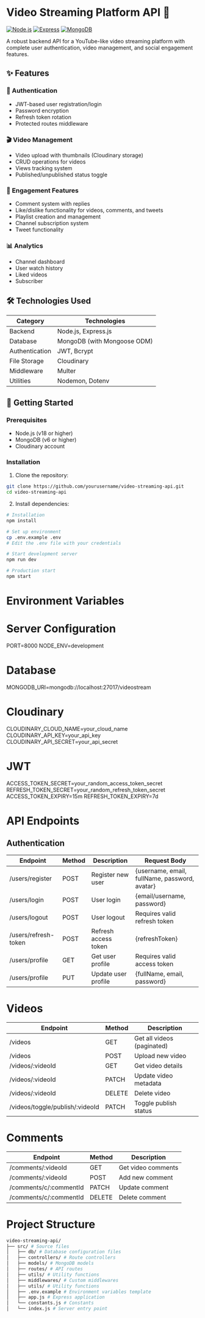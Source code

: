 # Video Streaming Platform API 🎥

[![Node.js](https://img.shields.io/badge/Node.js-18%2B-green)](https://nodejs.org/)
[![Express](https://img.shields.io/badge/Express-4.x-blue)](https://expressjs.com/)
[![MongoDB](https://img.shields.io/badge/MongoDB-6%2B-brightgreen)](https://www.mongodb.com/)

A robust backend API for a YouTube-like video streaming platform with complete user authentication, video management, and social engagement features.

## ✨ Features

### 🔐 Authentication

- JWT-based user registration/login
- Password encryption
- Refresh token rotation
- Protected routes middleware

### 🎬 Video Management

- Video upload with thumbnails (Cloudinary storage)
- CRUD operations for videos
- Views tracking system
- Published/unpublished status toggle

### 💬 Engagement Features

- Comment system with replies
- Like/dislike functionality for videos, comments, and tweets
- Playlist creation and management
- Channel subscription system
- Tweet functionality

### 📊 Analytics

- Channel dashboard
- User watch history
- Liked videos
- Subscriber

## 🛠 Technologies Used

| Category       | Technologies                |
| -------------- | --------------------------- |
| Backend        | Node.js, Express.js         |
| Database       | MongoDB (with Mongoose ODM) |
| Authentication | JWT, Bcrypt                 |
| File Storage   | Cloudinary                  |
| Middleware     | Multer                      |
| Utilities      | Nodemon, Dotenv             |

## 🚀 Getting Started

### Prerequisites

- Node.js (v18 or higher)
- MongoDB (v6 or higher)
- Cloudinary account

### Installation

1. Clone the repository:

```bash
git clone https://github.com/yourusername/video-streaming-api.git
cd video-streaming-api
```

2. Install dependencies:

```bash
# Installation
npm install

# Set up environment
cp .env.example .env
# Edit the .env file with your credentials

# Start development server
npm run dev

# Production start
npm start
```

# Environment Variables

# Server Configuration

PORT=8000
NODE_ENV=development

# Database

MONGODB_URI=mongodb://localhost:27017/videostream

# Cloudinary

CLOUDINARY_CLOUD_NAME=your_cloud_name
CLOUDINARY_API_KEY=your_api_key
CLOUDINARY_API_SECRET=your_api_secret

# JWT

ACCESS_TOKEN_SECRET=your_random_access_token_secret
REFRESH_TOKEN_SECRET=your_random_refresh_token_secret
ACCESS_TOKEN_EXPIRY=15m
REFRESH_TOKEN_EXPIRY=7d

# API Endpoints

## Authentication

| Endpoint             | Method | Description          | Request Body                                  |
| -------------------- | ------ | -------------------- | --------------------------------------------- |
| /users/register      | POST   | Register new user    | {username, email, fullName, password, avatar} |
| /users/login         | POST   | User login           | {email/username, password}                    |
| /users/logout        | POST   | User logout          | Requires valid refresh token                  |
| /users/refresh-token | POST   | Refresh access token | {refreshToken}                                |
| /users/profile       | GET    | Get user profile     | Requires valid access token                   |
| /users/profile       | PUT    | Update user profile  | {fullName, email, password}                   |

# Videos

| Endpoint                        | Method | Description                |
| ------------------------------- | ------ | -------------------------- |
| /videos                         | GET    | Get all videos (paginated) |
| /videos                         | POST   | Upload new video           |
| /videos/:videoId                | GET    | Get video details          |
| /videos/:videoId                | PATCH  | Update video metadata      |
| /videos/:videoId                | DELETE | Delete video               |
| /videos/toggle/publish/:videoId | PATCH  | Toggle publish status      |

# Comments

| Endpoint               | Method | Description        |
| ---------------------- | ------ | ------------------ |
| /comments/:videoId     | GET    | Get video comments |
| /comments/:videoId     | POST   | Add new comment    |
| /comments/c/:commentId | PATCH  | Update comment     |
| /comments/c/:commentId | DELETE | Delete comment     |

# Project Structure

```bash
video-streaming-api/
├── src/ # Source files
│   ├── db/ # Database configuration files
│   ├── controllers/ # Route controllers
│   ├── models/ # MongoDB models
│   ├── routes/ # API routes
│   ├── utils/ # Utility functions
│   ├── middlewares/ # Custom middlewares
│   ├── utils/ # Utility functions
│   ├── .env.example # Environment variables template
│   ├── app.js # Express application
│   └── constants.js # Constants
│   └── index.js # Server entry point
```
